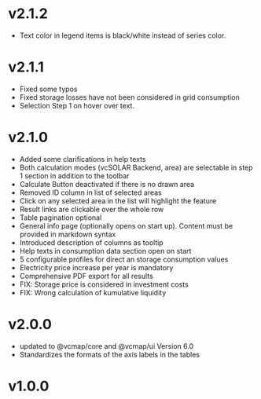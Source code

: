# v2.1.2

- Text color in legend items is black/white instead of series color.

# v2.1.1

- Fixed some typos
- Fixed storage losses have not been considered in grid consumption
- Selection Step 1 on hover over text.

# v2.1.0

- Added some clarifications in help texts
- Both calculation modes (vcSOLAR Backend, area) are selectable in step 1 section in addition to
  the toolbar
- Calculate Button deactivated if there is no drawn area
- Removed ID column in list of selected areas
- Click on any selected area in the list will highlight the feature
- Result links are clickable over the whole row
- Table pagination optional
- General info page (optionally opens on start up). Content must be provided in markdown syntax
- Introduced description of columns as tooltip
- Help texts in consumption data section open on start
- 5 configurable profiles for direct an storage consumption values
- Electricity price increase per year is mandatory
- Comprehensive PDF export for all results
- FIX: Storage price is considered in investment costs
- FIX: Wrong calculation of kumulative liquidity

# v2.0.0

- updated to @vcmap/core and @vcmap/ui Version 6.0
- Standardizes the formats of the axis labels in the tables

# v1.0.0
